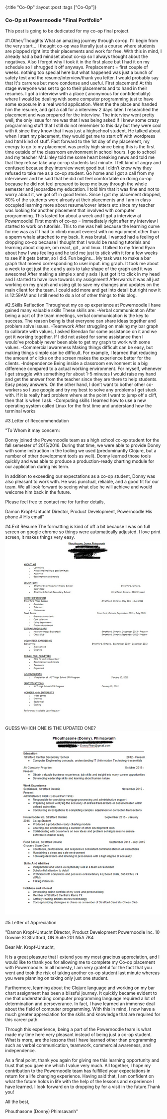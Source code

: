 {:title "Co-Op"
 :layout :post
 :tags  ["Co-Op"]}

### Co-Op at Powernoodle "Final Portfolio"

This post is going to be dedicated for my co-op final project.

#1.Other/Thoughts
What an amazing journey through co-op. I'll begin from the very start...
I thought co-op was literally just a course where students are plopped right into their placements and work for free. With this in mind, I already had a bad mindset about co-op so I always thought about the negatives. Also I forgot why I took it in the first place but I had it on my schedule so I shrugged it off anyways.
Preplacement = first couple of  weeks. nothing too special here but what happened was just a bunch of safety test and the resume/interview/thank you letter. I would probably say that It's carreres but more condense and useful.
First placement! At this stage everyone was set to go to their placements and to hand in their resumes. I got a interview with a place ( anonymous for confidentiality) where I would be dealing with some computer programming  just to have some exposure in a real world application. Went the the place and handed him the resume, and got a call for a interview 2 days later.
I researched the placement and was prepared for the interview. The interview went pretty well, the only issue for me was that I was being asked if I knew some crazy programming stuff that I still do not remember to this day but they were cool with it since they know that I was just a highschool student. He talked about when I start my placement, they would get me to start off with wordpress and html kind of stuff.  Fast forward to the 1st day of my placement, my energy to go to my placement was pretty high since being this is the first time outside of the classroom environment in school hours. I go to school and my teacher Mr.Linley told me some heart breaking news and told me that they refuse take any co-op students last minute.  I felt kind of angry and confused because they interview went good but I didn’t know why they refused to take me as a co-op student. Go home and I got a call from my interviewer and he said that he did not feel comfortable on doing co-op because he did not feel prepared to keep me busy through the whole semester and jeopardize my education. I told him that it was fine and not to worry about it, we got off in good terms. Since I got my placement dropped, 80% of the students were already at their placements and  I am in class occupied learning more about resume/cover letters etc since my teacher  was looking for another placement that involved with computer programming. This lasted for about a week and I got a interview at Powernoodle!
First month of co-op = Immediately right after my interview I started to work on tutorials. This to me was hell because the learning curve for me was as if I had to climb mount everest with no equipment other than a sperm whale attached to my back. It was brutal. I wanted had a feeling of dropping co-op because I thought that I would be reading tutorials and learning about clojure, om react, git , and linux. I talked to my friend Ryan about how I was feeling and he told me just to stick with it for a few weeks to see if it gets better, so I did.
Fun begins... My task was to make a bar graph that moved corresponding to user input.
img graph. It took  me about a week to get just the x and y axis to take shape of the graph and it was awesome! After making a simple x and y axis I just got it to click in my head and I started to have love towards my assignment! Afterwards it was all just working on my graph and using git to save my changes and updates on the main client for the team. I could add more and get into detail but right now it is 12:58AM and I still need to do a lot of other things to this blog.

#2.Skills Reflection
Throughout my co op experience at Powernoodle I have gained many valuable skills
These skills are:
-Verbal communication After being a part of the team meetings, verbal communication is the key to success. The reason being is that everyone can share ideas together and problem solve issues.
-Teamwork After struggling on making my bar graph to calibrate with values, I asked Brendan for some assistance on it and we got it working together. If I did not asked for some assistance then I would've probably never been able to get my graph to work with some values.
-Commercial awareness Making things difficult can be easy, but making things simple can be difficult. For example, I learned that reducing the amount of clicks on the screen makes the experience better for the clients.
-Independence Being inside a classroom environment is a big difference compared to a actual working environment. For myself, whenever I get struggle with something for about 1-5 minutes I would raise my hand and get the answer from the teacher since they are there to help students. Easy peasy answers. On the other hand, I don’t want to bother other co-workers so I use google and try my best to solve any problems I get stuck with. If it is really hard problem where at the point I want to jump off a cliff, then that is when I ask.
-Computing skills I learned how to use a new operating system called Linux for the first time and understand how the terminal works

#3.Letter of Reccommendation

"To Whom it may concern:

Donny joined the Powernoodle team as a high school co-op student for the fall semester of 2015/2016.  During that time, we were able to provide Donny with some instruction in the tooling we used (predominantly Clojure, but a number of other development tools as well).  Donny learned those tools quickly and was able to produce a production-ready charting module for our application during his term.

In addition to exceeding our expectations as a co-op student, Donny was also pleasant to work with.  He was punctual, reliable, and a good fit for our team.  We all look forward to seeing what else he will achieve and would welcome him back in the future.

Please feel free to contact me for further details,

Damon Kropf-Untucht
Director, Product Development, Powernoodle
His phone #
His email"

#4.Exit Résumé
The formatting is kind of off a bit because I was on full screen on google chrome so things were automatically adjusted. I love print screen, it makes things very easy.
![Image 2](/img/cringeResume.jpg)


GUESS WHICH ONE IS THE UPDATED ONE?
![Image 3](/img/updatedResume.jpg)

#5.Letter of Appreciation

"Damon Kropf-Untucht
Director, Product Development
Powernoodle Inc.
10 Downie St
Stratford, ON Suite 201
N5A 7K4

Dear Mr. Kropf-Untucht,

It is a great pleasure that I extend you my most gracious appreciation, and I would like to thank you for allowing me to complete my Co-op placement with Powernoodle. In all honesty, I am very grateful for the fact that you went and took the risk of taking another co-op student last minute whereas you were planning on taking only just one student.

Furthermore, learning about the Clojure language and working on my bar chart assignment has been a blissful journey. It quickly became evident to me that understanding computer programming language required a lot of determination and perseverance. In fact, I have learned an immense deal about the field of computer programming. With this in mind, I now have a much greater appreciation for the skills and knowledge that are required for this career path.

Through this experience, being a part of the Powernoodle team is what made my time here very pleasant instead of being just a co-op student. What is more, are the lessons that I have learned other than programming such as verbal communication, teamwork, commercial awareness, and independence.

As a final point, thank you again for giving me this learning opportunity and trust that you gave me which I value very much. All together, I hope my contribution to the Powernoodle team has fulfilled your expectations in return for a life changing experience. Having said that, I am confident on what the future holds in life with the help of the lessons and experience I have learned. I look forward on to dropping by for a visit in the future.Thank you!

All the best,



Phouthasone (Donny) Phimsavanh"


